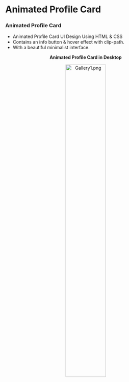 # Animated Profile Card
### Animated Profile Card

- Animated Profile Card UI Design Using HTML & CSS
- Contains an info button & hover effect with clip-path.
- With a beautiful minimalist interface.

<p align="center">
  <strong> Animated Profile Card in Desktop </strong>
</p>
<p align="center">
  <img src="Screenshots/.png" width="50%" alt="Gallery1.png">
</p>
